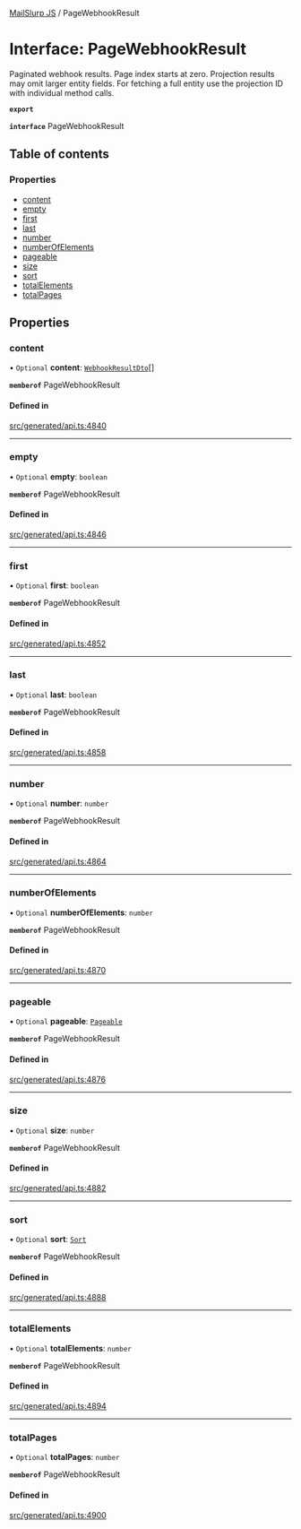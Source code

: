[MailSlurp JS](../README.md) / PageWebhookResult

# Interface: PageWebhookResult

Paginated webhook results. Page index starts at zero. Projection results may omit larger entity fields. For fetching a full entity use the projection ID with individual method calls.

**`export`**

**`interface`** PageWebhookResult

## Table of contents

### Properties

- [content](PageWebhookResult.md#content)
- [empty](PageWebhookResult.md#empty)
- [first](PageWebhookResult.md#first)
- [last](PageWebhookResult.md#last)
- [number](PageWebhookResult.md#number)
- [numberOfElements](PageWebhookResult.md#numberofelements)
- [pageable](PageWebhookResult.md#pageable)
- [size](PageWebhookResult.md#size)
- [sort](PageWebhookResult.md#sort)
- [totalElements](PageWebhookResult.md#totalelements)
- [totalPages](PageWebhookResult.md#totalpages)

## Properties

### content

• `Optional` **content**: [`WebhookResultDto`](WebhookResultDto.md)[]

**`memberof`** PageWebhookResult

#### Defined in

[src/generated/api.ts:4840](https://github.com/mailslurp/mailslurp-client/blob/f0f645f/src/generated/api.ts#L4840)

___

### empty

• `Optional` **empty**: `boolean`

**`memberof`** PageWebhookResult

#### Defined in

[src/generated/api.ts:4846](https://github.com/mailslurp/mailslurp-client/blob/f0f645f/src/generated/api.ts#L4846)

___

### first

• `Optional` **first**: `boolean`

**`memberof`** PageWebhookResult

#### Defined in

[src/generated/api.ts:4852](https://github.com/mailslurp/mailslurp-client/blob/f0f645f/src/generated/api.ts#L4852)

___

### last

• `Optional` **last**: `boolean`

**`memberof`** PageWebhookResult

#### Defined in

[src/generated/api.ts:4858](https://github.com/mailslurp/mailslurp-client/blob/f0f645f/src/generated/api.ts#L4858)

___

### number

• `Optional` **number**: `number`

**`memberof`** PageWebhookResult

#### Defined in

[src/generated/api.ts:4864](https://github.com/mailslurp/mailslurp-client/blob/f0f645f/src/generated/api.ts#L4864)

___

### numberOfElements

• `Optional` **numberOfElements**: `number`

**`memberof`** PageWebhookResult

#### Defined in

[src/generated/api.ts:4870](https://github.com/mailslurp/mailslurp-client/blob/f0f645f/src/generated/api.ts#L4870)

___

### pageable

• `Optional` **pageable**: [`Pageable`](Pageable.md)

**`memberof`** PageWebhookResult

#### Defined in

[src/generated/api.ts:4876](https://github.com/mailslurp/mailslurp-client/blob/f0f645f/src/generated/api.ts#L4876)

___

### size

• `Optional` **size**: `number`

**`memberof`** PageWebhookResult

#### Defined in

[src/generated/api.ts:4882](https://github.com/mailslurp/mailslurp-client/blob/f0f645f/src/generated/api.ts#L4882)

___

### sort

• `Optional` **sort**: [`Sort`](Sort.md)

**`memberof`** PageWebhookResult

#### Defined in

[src/generated/api.ts:4888](https://github.com/mailslurp/mailslurp-client/blob/f0f645f/src/generated/api.ts#L4888)

___

### totalElements

• `Optional` **totalElements**: `number`

**`memberof`** PageWebhookResult

#### Defined in

[src/generated/api.ts:4894](https://github.com/mailslurp/mailslurp-client/blob/f0f645f/src/generated/api.ts#L4894)

___

### totalPages

• `Optional` **totalPages**: `number`

**`memberof`** PageWebhookResult

#### Defined in

[src/generated/api.ts:4900](https://github.com/mailslurp/mailslurp-client/blob/f0f645f/src/generated/api.ts#L4900)
